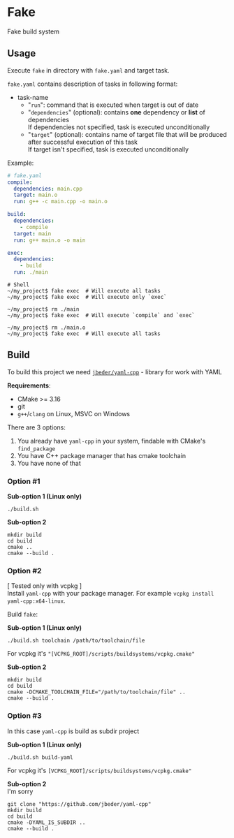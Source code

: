 # Fake

Fake build system

## Usage

Execute `fake` in directory with `fake.yaml` and target task.

`fake.yaml` contains description of tasks in following format:
 * task-name
   * "`run`": command that is executed when target is out of date
   * "`dependencies`" (optional): contains **one** dependency or **list** of dependencies\
     If dependencies not specified, task is executed unconditionally
   * "`target`" (optional): contains name of target file that will be produced
    after successful execution of this task\
    If target isn't specified, task is executed unconditionally

Example:
```yaml
# fake.yaml
compile:
  dependencies: main.cpp
  target: main.o
  run: g++ -c main.cpp -o main.o

build:
  dependencies:
    - compile
  target: main
  run: g++ main.o -o main

exec:
  dependencies:
    - build
  run: ./main
```

```shell
# Shell
~/my_project$ fake exec  # Will execute all tasks
~/my_project$ fake exec  # Will execute only `exec`

~/my_project$ rm ./main
~/my_project$ fake exec  # Will execute `compile` and `exec`

~/my_project$ rm ./main.o
~/my_project$ fake exec  # Will execute all tasks
```


## Build

To build this project we need [`jbeder/yaml-cpp`](https://github.com/jbeder/yaml-cpp) - library for work with YAML

**Requirements**:
 * CMake >= 3.16
 * git
 * `g++`/`clang` on Linux, MSVC on Windows

There are 3 options:
1. You already have `yaml-cpp` in your system, findable with CMake's `find_package`
2. You have C++ package manager that has cmake toolchain
3. You have none of that

### Option #1 


**Sub-option 1 (Linux only)**
```shell
./build.sh
```

**Sub-option 2**
```shell
mkdir build
cd build
cmake ..
cmake --build .
```

### Option #2
[ Tested only with vcpkg ]\
Install `yaml-cpp` with your package manager. For example `vcpkg install yaml-cpp:x64-linux`.

Build `fake`:

**Sub-option 1 (Linux only)**
```shell
./build.sh toolchain /path/to/toolchain/file
```
For vcpkg it's `"[VCPKG_ROOT]/scripts/buildsystems/vcpkg.cmake"`

**Sub-option 2**
```shell
mkdir build
cd build
cmake -DCMAKE_TOOLCHAIN_FILE="/path/to/toolchain/file" ..
cmake --build .
```

### Option #3

In this case `yaml-cpp` is build as subdir project

**Sub-option 1 (Linux only)**
```shell
./build.sh build-yaml
```
For vcpkg it's `[VCPKG_ROOT]/scripts/buildsystems/vcpkg.cmake"`

**Sub-option 2**\
I'm sorry
```shell
git clone "https://github.com/jbeder/yaml-cpp"
mkdir build
cd build
cmake -DYAML_IS_SUBDIR ..
cmake --build .
```



